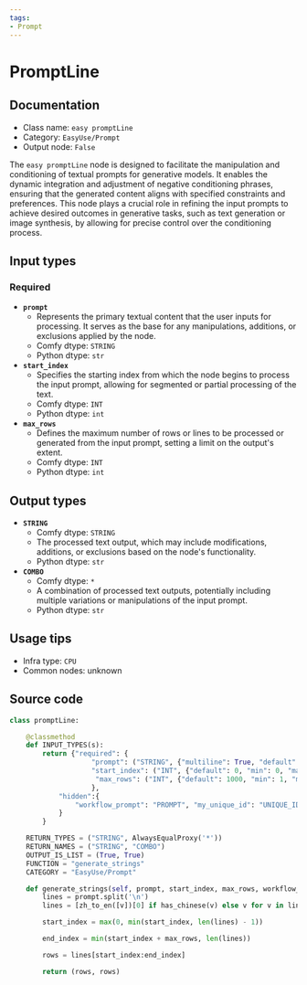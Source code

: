 ```yaml
---
tags:
- Prompt
---
```


# PromptLine
## Documentation
- Class name: `easy promptLine`
- Category: `EasyUse/Prompt`
- Output node: `False`

The `easy promptLine` node is designed to facilitate the manipulation and conditioning of textual prompts for generative models. It enables the dynamic integration and adjustment of negative conditioning phrases, ensuring that the generated content aligns with specified constraints and preferences. This node plays a crucial role in refining the input prompts to achieve desired outcomes in generative tasks, such as text generation or image synthesis, by allowing for precise control over the conditioning process.
## Input types
### Required
- **`prompt`**
    - Represents the primary textual content that the user inputs for processing. It serves as the base for any manipulations, additions, or exclusions applied by the node.
    - Comfy dtype: `STRING`
    - Python dtype: `str`
- **`start_index`**
    - Specifies the starting index from which the node begins to process the input prompt, allowing for segmented or partial processing of the text.
    - Comfy dtype: `INT`
    - Python dtype: `int`
- **`max_rows`**
    - Defines the maximum number of rows or lines to be processed or generated from the input prompt, setting a limit on the output's extent.
    - Comfy dtype: `INT`
    - Python dtype: `int`
## Output types
- **`STRING`**
    - Comfy dtype: `STRING`
    - The processed text output, which may include modifications, additions, or exclusions based on the node's functionality.
    - Python dtype: `str`
- **`COMBO`**
    - Comfy dtype: `*`
    - A combination of processed text outputs, potentially including multiple variations or manipulations of the input prompt.
    - Python dtype: `str`
## Usage tips
- Infra type: `CPU`
- Common nodes: unknown


## Source code
```python
class promptLine:

    @classmethod
    def INPUT_TYPES(s):
        return {"required": {
                    "prompt": ("STRING", {"multiline": True, "default": "text"}),
                    "start_index": ("INT", {"default": 0, "min": 0, "max": 9999}),
                     "max_rows": ("INT", {"default": 1000, "min": 1, "max": 9999}),
                    },
            "hidden":{
                "workflow_prompt": "PROMPT", "my_unique_id": "UNIQUE_ID"
            }
        }

    RETURN_TYPES = ("STRING", AlwaysEqualProxy('*'))
    RETURN_NAMES = ("STRING", "COMBO")
    OUTPUT_IS_LIST = (True, True)
    FUNCTION = "generate_strings"
    CATEGORY = "EasyUse/Prompt"

    def generate_strings(self, prompt, start_index, max_rows, workflow_prompt=None, my_unique_id=None):
        lines = prompt.split('\n')
        lines = [zh_to_en([v])[0] if has_chinese(v) else v for v in lines if v]

        start_index = max(0, min(start_index, len(lines) - 1))

        end_index = min(start_index + max_rows, len(lines))

        rows = lines[start_index:end_index]

        return (rows, rows)

```
